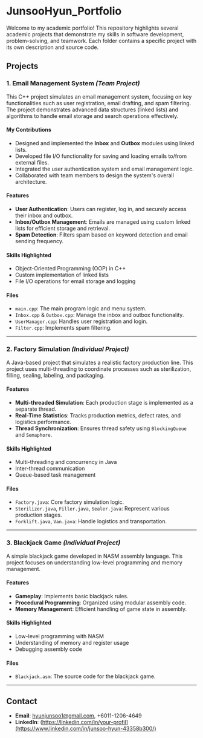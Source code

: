 # JunsooHyun_Portfolio
Welcome to my academic portfolio! This repository highlights several academic projects that demonstrate my skills in software development, problem-solving, and teamwork. Each folder contains a specific project with its own description and source code.

## Projects

### **1. Email Management System** *(Team Project)*
This C++ project simulates an email management system, focusing on key functionalities such as user registration, email drafting, and spam filtering. The project demonstrates advanced data structures (linked lists) and algorithms to handle email storage and search operations effectively.

#### **My Contributions**
- Designed and implemented the **Inbox** and **Outbox** modules using linked lists.
- Developed file I/O functionality for saving and loading emails to/from external files.
- Integrated the user authentication system and email management logic.
- Collaborated with team members to design the system's overall architecture.

#### **Features**
- **User Authentication**: Users can register, log in, and securely access their inbox and outbox.
- **Inbox/Outbox Management**: Emails are managed using custom linked lists for efficient storage and retrieval.
- **Spam Detection**: Filters spam based on keyword detection and email sending frequency.

#### **Skills Highlighted**
- Object-Oriented Programming (OOP) in C++
- Custom implementation of linked lists
- File I/O operations for email storage and logging

#### **Files**
- `main.cpp`: The main program logic and menu system.
- `Inbox.cpp` & `Outbox.cpp`: Manage the inbox and outbox functionality.
- `UserManager.cpp`: Handles user registration and login.
- `Filter.cpp`: Implements spam filtering.

---

### **2. Factory Simulation** *(Individual Project)*
A Java-based project that simulates a realistic factory production line. This project uses multi-threading to coordinate processes such as sterilization, filling, sealing, labeling, and packaging.

#### **Features**
- **Multi-threaded Simulation**: Each production stage is implemented as a separate thread.
- **Real-Time Statistics**: Tracks production metrics, defect rates, and logistics performance.
- **Thread Synchronization**: Ensures thread safety using `BlockingQueue` and `Semaphore`.

#### **Skills Highlighted**
- Multi-threading and concurrency in Java
- Inter-thread communication
- Queue-based task management

#### **Files**
- `Factory.java`: Core factory simulation logic.
- `Sterilizer.java`, `Filler.java`, `Sealer.java`: Represent various production stages.
- `Forklift.java`, `Van.java`: Handle logistics and transportation.

---

### **3. Blackjack Game** *(Individual Project)*
A simple blackjack game developed in NASM assembly language. This project focuses on understanding low-level programming and memory management.

#### **Features**
- **Gameplay**: Implements basic blackjack rules.
- **Procedural Programming**: Organized using modular assembly code.
- **Memory Management**: Efficient handling of game state in assembly.

#### **Skills Highlighted**
- Low-level programming with NASM
- Understanding of memory and register usage
- Debugging assembly code

#### **Files**
- `Blackjack.asm`: The source code for the blackjack game.

---

## Contact
- **Email**: hyunjunsoo1@gmail.com, +6011-1206-4649
- **LinkedIn**: (https://linkedin.com/in/your-profil](https://www.linkedin.com/in/junsoo-hyun-43358b300/)

